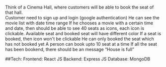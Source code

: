 Think of a Cinema Hall,  where customers will be able to book the seat of that hall.  
Customer need to sign up and login (google authentication)
He can see the movie list with date time range
If he chooses a movie with a certain time and date, then should be able to see 40 seats as icons, each icon is clickable.
Available seat and booked seat will have different color
If a seat is booked, then icon won't be clickable
He can only booked the seat which has not booked yet
A person can book upto 10 seat at a time
If all the seat has been bookend, there should be an message “House is full”

##Tech:
Frontend: React JS
Backend: Express JS 
Database: MongoDB
